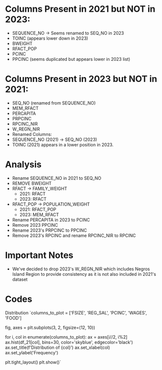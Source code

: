 # Columns Present in 2021 but NOT in 2023:

- SEQUENCE_NO → Seems renamed to SEQ_NO in 2023
- TOINC (appears lower down in 2023)
- BWEIGHT
- RFACT_POP
- PCINC
- PPCINC (seems duplicated but appears lower in 2023 list)

# Columns Present in 2023 but NOT in 2021:

- SEQ_NO (renamed from SEQUENCE_NO)
- MEM_RFACT
- PERCAPITA
- PRPCINC
- RPCINC_NIR
- W_REGN_NIR
- Renamed Columns:
- SEQUENCE_NO (2021) → SEQ_NO (2023)
- TOINC (2021) appears in a lower position in 2023.

# Analysis

- Rename SEQUENCE_NO in 2021 to SEQ_NO
- REMOVE BWEIGHT
- RFACT -> FAMILY_WEIGHT
  - 2021: RFACT
  - 2023: RFACT
- RFACT_POP -> POPULATION_WEIGHT
  - 2021: RFACT_POP
  - 2023: MEM_RFACT
- Rename PERCAPITA in 2023 to PCINC
- Remove 2023 PPCINC
- Rename 2023's PRPCINC to PPCINC
- Remove 2023's RPCINC and rename RPCINC_NIR to RPCINC

# Important Notes

- We've decided to drop 2023's W_REGN_NIR which includes Negros Island Region to provide consistency as it is not also included in 2021's dataset

# Codes

Distribution
`columns_to_plot = ['FSIZE', 'REG_SAL', 'PCINC', 'WAGES', 'FOOD']

fig, axes = plt.subplots(3, 2, figsize=(12, 10))

for i, col in enumerate(columns_to_plot):
ax = axes[i//2, i%2]
ax.hist(df_21[col], bins=30, color='skyblue', edgecolor='black')
ax.set_title(f'Distribution of {col}')
ax.set_xlabel(col)
ax.set_ylabel('Frequency')

plt.tight_layout()
plt.show()`
